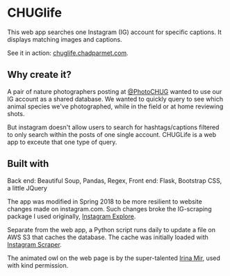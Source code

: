 # CHUGlife

This web app searches one Instagram (IG) account for specific captions. It displays matching images and captions.

See it in action: [chuglife.chadparmet.com](http://chuglife.chadparmet.com).

## Why create it?
A pair of nature photographers posting at [@PhotoCHUG](https://www.instagram.com/photochug) wanted to use our IG account as a shared database. We wanted to quickly query to see which animal species we've photographed, while in the field or at home reviewing shots.

But instagram doesn't allow users to search for hashtags/captions filtered to only search within the posts of one single account. CHUGLife is a web app to exceute that one type of query.

## Built with
Back end: Beautiful Soup, Pandas, Regex,
Front end: Flask, Bootstrap CSS, a little JQuery

The app was modified in Spring 2018 to be more resilient to website changes made on instagram.com. Such changes broke the IG-scraping package I used originally, [Instagram Explore](https://github.com/midnightSuyama/instagram-explore).

Separate from the web app, a Python script runs daily to update a file on AWS S3 that caches the database. The cache was initially loaded with [Instagram Scraper](https://github.com/rarcega/instagram-scraper).

The animated owl on the web page is by the super-talented [Irina Mir](https://dribbble.com/shots/3053961-Owl-head-spin), used with kind permission.